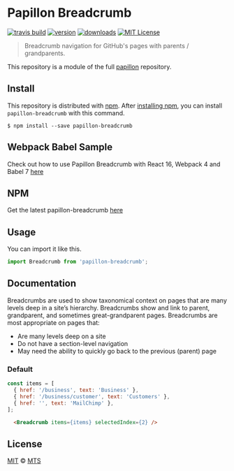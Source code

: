 # Papillon Breadcrumb

[![travis build](https://img.shields.io/travis/mts/papillon.svg?style=flat-square)](https://travis-ci.org/mts/papillon)
[![version](https://img.shields.io/npm/v/papillon-breadcrumb.svg?style=flat-square)](http://npm.im/papillon-breadcrumb)
[![downloads](https://img.shields.io/npm/dm/papillon-breadcrumb.svg?style=flat-square)](http://npm-stat.com/charts.html?package=papillon-breadcrumb&from=2018-10-13)
[![MIT License](https://img.shields.io/npm/l/papillon-breadcrumb.svg?style=flat-square)](http://opensource.org/licenses/MIT)

> Breadcrumb navigation for GitHub's pages with parents / grandparents.

This repository is a module of the full [papillon][papillon] repository.

## Install

This repository is distributed with [npm][npm]. After [installing npm][install-npm], you can install `papillon-breadcrumb` with this command.

```
$ npm install --save papillon-breadcrumb
```

## Webpack Babel Sample
Check out how to use Papillon Breadcrumb with React 16, Webpack 4 and Babel 7 [here](https://github.com/mts/papillon/tree/master/packages/papillon-breadcrumb/webpack-babel-sample)

## NPM
Get the latest papillon-breadcrumb [here](https://www.npmjs.com/package/papillon-breadcrumb)

## Usage

You can import it like this.

```javascript
import Breadcrumb from 'papillon-breadcrumb';
```

## Documentation

Breadcrumbs are used to show taxonomical context on pages that are many levels deep in a site’s hierarchy. Breadcrumbs show and link to parent, grandparent, and sometimes great-grandparent pages. Breadcrumbs are most appropriate on pages that:

- Are many levels deep on a site
- Do not have a section-level navigation
- May need the ability to quickly go back to the previous (parent) page

### Default

```javascript
const items = [
  { href: '/business', text: 'Business' },
  { href: '/business/customer', text: 'Customers' },
  { href: '', text: 'MailChimp' },
];
```

```html
  <Breadcrumb items={items} selectedIndex={2} />
```

## License

[MIT](./LICENSE) &copy; [MTS](https://github.com/mts)

[papillon]: https://github.com/mts/papillon
[docs]: https://github.com/mts/papillon/tree/master/packages/papillon-breadcrumb
[npm]: https://www.npmjs.com/package/papillon-breadcrumb
[install-npm]: https://docs.npmjs.com/getting-started/installing-node
[react]: https://github.com/facebook/react

